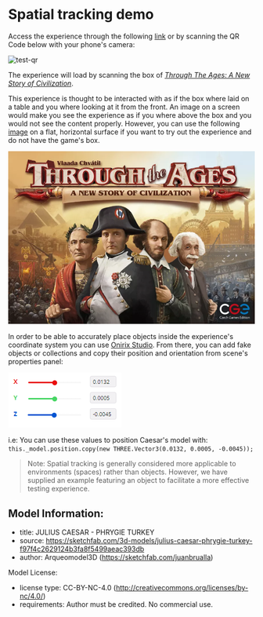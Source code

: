 # Spatial tracking demo

Access the experience through the following [link](https://onirix-ar.github.io/threejs/spatial-tracking/) or by scanning the QR Code below with your phone's camera:

![test-qr](test-qr.png) 

The experience will load by scanning the box of [*Through The Ages: A New Story of Civilization*](https://czechgames.com/en/through-the-ages/).

This experience is thought to be interacted with as if the box where laid on a table and you where looking at it from the front. An image on a screen would make you see the experience as if you where above the box and you would not see the content properly. However, you can use the following [image](box.png) on a flat, horizontal surface if you want to try out the experience and do not have the game's box. 

![test-qr](box.png) 

In order to be able to accurately place objects inside the experience's coordinate system you can use [Onirix Studio](https://studio.onirix.com). From there, you can add fake objects or collections and copy their position and orientation from scene's properties panel:

![test-qr](coordinates.png) 

i.e: You can use these values to position Caesar's model with: ```this._model.position.copy(new THREE.Vector3(0.0132, 0.0005, -0.0045));```

> Note: Spatial tracking is generally considered more applicable to environments (spaces) rather than objects. However, we have supplied an example featuring an object to facilitate a more effective testing experience.

## Model Information:
* title:	JULIUS CAESAR - PHRYGIE TURKEY
* source:	https://sketchfab.com/3d-models/julius-caesar-phrygie-turkey-f97f4c2629124b3fa8f5499aeac393db
* author:	Arqueomodel3D (https://sketchfab.com/juanbrualla)

Model License:
* license type:	CC-BY-NC-4.0 (http://creativecommons.org/licenses/by-nc/4.0/)
* requirements:	Author must be credited. No commercial use.
